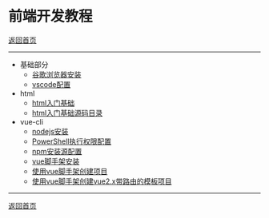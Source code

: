 # 前端开发教程

[返回首页](/main/README.md)

---

- 基础部分
  - [谷歌浏览器安装](/web/vscode/chrome.md)
  - [vscode配置](/web/vscode/README.md)
- html
  - [html入门基础](/web/basic/README.md)
  - [html入门基础源码目录](/web/html/)
- vue-cli
  - [nodejs安装](/web/vue-docs/nodejs.md)
  - [PowerShell执行权限配置](/web/vue-docs/PowerShell.md)
  - [npm安装源配置](/web/vue-docs/nodejs-config.md)
  - [vue脚手架安装](/web/vue-docs/vuecli-install.md)
  - [使用vue脚手架创建项目](/web/vue-docs/vuecli-basic.md)
  - [使用vue脚手架创建vue2.x带路由的模板项目](/web/vue-docs/vue2-router.md)

---

[返回首页](/main/README.md)
